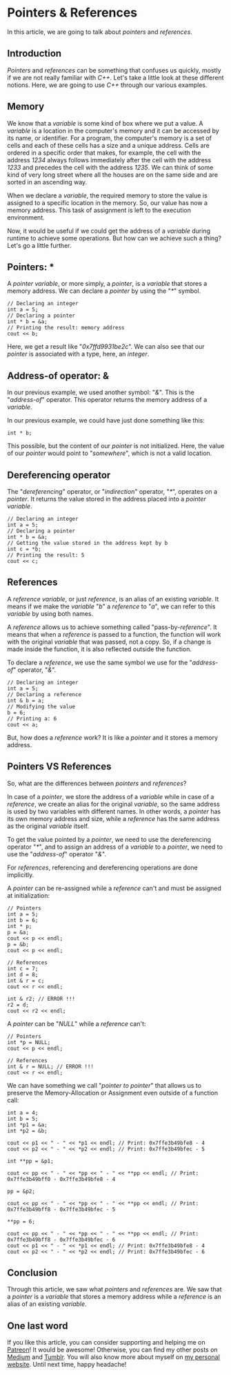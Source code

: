 # Pointers & References #

In this article, we are going to talk about _pointers_ and _references_.

## Introduction ##

_Pointers_ and _references_ can be something that confuses us quickly, mostly if we are not really familiar with _C++_. Let's take a little look at these different notions. Here, we are going to use _C++_ through our various examples.

## Memory ##

We know that a _variable_ is some kind of box where we put a value. A _variable_ is a location in the computer's memory and it can be accessed by its name, or identifier. For a program, the computer's memory is a set of cells and each of these cells has a size and a unique address. Cells are ordered in a specific order that makes, for example, the cell with the address _1234_ always follows immediately after the cell with the address _1233_ and precedes the cell with the address _1235_. We can think of some kind of very long street where all the houses are on the same side and are sorted in an ascending way.

When we declare a _variable_, the required memory to store the value is assigned to a specific location in the memory. So, our value has now a memory address. This task of assignment is left to the execution environment.

Now, it would be useful if we could get the address of a _variable_ during runtime to achieve some operations. But how can we achieve such a thing? Let's go a little further.

## Pointers: \* ##

A _pointer_ _variable_, or more simply, a _pointer_, is a _variable_ that stores a memory address. We can declare a _pointer_ by using the "_\*_" symbol.

    // Declaring an integer
    int a = 5;
    // Declaring a pointer
    int * b = &a;
    // Printing the result: memory address
    cout << b;

Here, we get a result like "_0x7ffd9931be2c_". We can also see that our _pointer_ is associated with a type, here, an _integer_.

## Address-of operator: & ##

In our previous example, we used another symbol: "_&_". This is the "_address-of_" operator. This operator returns the memory address of a _variable_.

In our previous example, we could have just done something like this:

    int * b;

This possible, but the content of our _pointer_ is not initialized. Here, the value of our _pointer_ would point to "_somewhere_", which is not a valid location.

## Dereferencing operator ##

The "_dereferencing_" operator, or "_indirection_" operator, "_\*_", operates on a _pointer_. It returns the value stored in the address placed into a _pointer_ _variable_.

    // Declaring an integer
    int a = 5;
    // Declaring a pointer
    int * b = &a;
    // Getting the value stored in the address kept by b
    int c = *b;
    // Printing the result: 5
    cout << c;

## References ##

A _reference_ _variable_, or just _reference_, is an alias of an existing _variable_. It means if we make the _variable_ "_b_" a _reference_ to "_a_", we can refer to this _variable_ by using both names.

A _reference_ allows us to achieve something called "pass-by-_reference_". It means that when a _reference_ is passed to a function, the function will work with the original _variable_ that was passed, not a copy. So, if a change is made inside the function, it is also reflected outside the function.

To declare a _reference_, we use the same symbol we use for the "_address-of_" operator, "_&_".

    // Declaring an integer
    int a = 5;
    // Declaring a reference
    int & b = a;
    // Modifying the value
    b = 6;
    // Printing a: 6
    cout << a;

But, how does a _reference_ work? It is like a _pointer_ and it stores a memory address.

## Pointers VS References ##

So, what are the differences between _pointers_ and _references_?

In case of a _pointer_, we store the address of a _variable_ while in case of a _reference_, we create an alias for the original _variable_, so the same address is used by two variables with different names. In other words, a _pointer_ has its own memory address and size, while a _reference_ has the same address as the original _variable_ itself.

To get the value pointed by a _pointer_, we need to use the dereferencing operator "_\*_", and to assign an address of a _variable_ to a _pointer_, we need to use the "_address-of_" operator "_&_".

For _references_, referencing and dereferencing operations are done implicitly.

A _pointer_ can be re-assigned while a _reference_ can't and must be assigned at initialization:

    // Pointers
    int a = 5;
    int b = 6;
    int * p;
    p = &a;
    cout << p << endl;
    p = &b;
    cout << p << endl;

    // References
    int c = 7;
    int d = 8;
    int & r = c;
    cout << r << endl;

    int & r2; // ERROR !!!
    r2 = d;
    cout << r2 << endl;   

A _pointer_ can be "_NULL_" while a _reference_ can't:

    // Pointers
    int *p = NULL;
    cout << p << endl;

    // References
    int & r = NULL; // ERROR !!!
    cout << r << endl;

We can have something we call "_pointer to pointer_" that allows us to preserve the Memory-Allocation or Assignment even outside of a function call: 

    int a = 4;
    int b = 5;
    int *p1 = &a;
    int *p2 = &b;

    cout << p1 << " - " << *p1 << endl; // Print: 0x7ffe3b49bfe8 - 4 
    cout << p2 << " - " << *p2 << endl; // Print: 0x7ffe3b49bfec - 5  

    int **pp = &p1;

    cout << pp << " - " << *pp << " - " << **pp << endl; // Print: 0x7ffe3b49bff0 - 0x7ffe3b49bfe8 - 4     

    pp = &p2;

    cout << pp << " - " << *pp << " - " << **pp << endl; // Print: 0x7ffe3b49bff8 - 0x7ffe3b49bfec - 5  

    **pp = 6;

    cout << pp << " - " << *pp << " - " << **pp << endl; // Print: 0x7ffe3b49bff8 - 0x7ffe3b49bfec - 6           
    cout << p1 << " - " << *p1 << endl; // Print: 0x7ffe3b49bfe8 - 4 
    cout << p2 << " - " << *p2 << endl; // Print: 0x7ffe3b49bfec - 6    

## Conclusion ##

Through this article, we saw what _pointers_ and _references_ are. We saw that a _pointer_ is a _variable_ that stores a memory address while a _reference_ is an alias of an existing _variable_.

## One last word ##

If you like this article, you can consider supporting and helping me on [Patreon](https://www.patreon.com/mlbors)! It would be awesome! Otherwise, you can find my other posts on [Medium](https://medium.com/@mlbors) and [Tumblr](https://mlbors.tumblr.com/). You will also know more about myself on [my personal website](https://www.mlbors.com). Until next time, happy headache!